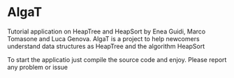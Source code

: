 # AlgaT
Tutorial application on HeapTree and HeapSort by Enea Guidi, Marco Tomasone and Luca Genova.
AlgaT is a project to help newcomers understand data structures as HeapTree and the algorithm HeapSort

To start the applicatio just compile the source code and enjoy.
Please report any problem or issue
